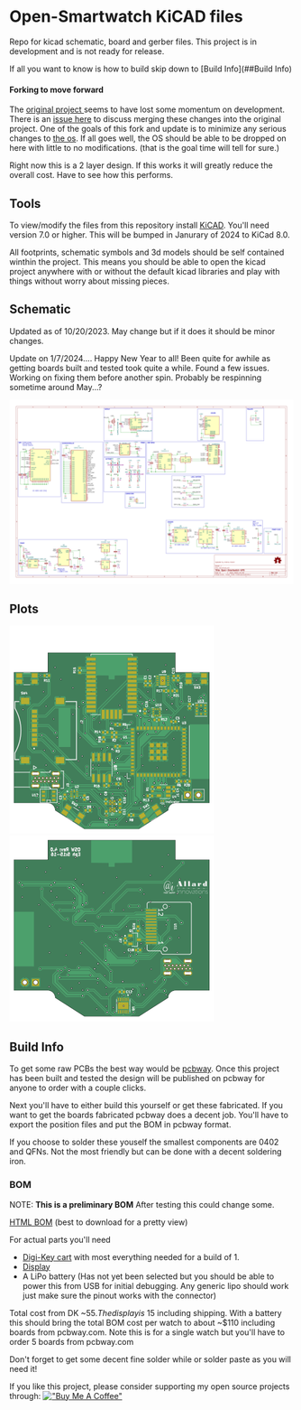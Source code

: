 # Open-Smartwatch KiCAD files

Repo for kicad schematic, board and gerber files. This project is in development and is not ready for release.

If all you want to know is how to build skip down to [Build Info](##Build Info)


#### Forking to move forward

The [original project ](https://github.com/Open-Smartwatch/open-smartwatch-gps) seems to have lost some momentum on development.  There is an [issue here](https://github.com/Open-Smartwatch/open-smartwatch-gps/issues/10) to discuss merging these changes into the original project.  One of the goals of this fork and update is to minimize any serious changes to [the os](https://github.com/Open-Smartwatch/open-smartwatch-os).  If all goes well, the OS should be able to be dropped on here with little to no modifications.  (that is the goal time will tell for sure.)

Right now this is a 2 layer design.  If this works it will greatly reduce the overall cost.  Have to see how this performs.


## Tools

To view/modify the files from this repository install [KiCAD](https://kicad.org).  You'll need version 7.0 or higher.  This will be bumped in Janurary of 2024 to KiCad 8.0.

All footprints, schematic symbols and 3d models should be self contained winthin the project.  This means you should be able to open the kicad project anywhere with or without the default kicad libraries and play with things without worry about missing pieces.

## Schematic
Updated as of 10/20/2023.  May change but if it does it should be minor changes.

Update on 1/7/2024.... Happy New Year to all!  Been quite for awhile as getting boards built and tested took quite a while.  Found a few issues.  Working on fixing them before another spin.  Probably be respinning sometime around May...?

[![Schematic](docs/img/osw.svg)](docs/osw.pdf)

## Plots

![Top](docs/img/osw-top.svg)
![Bottom](docs/img/osw-bottom.svg)



## Build Info

To get some raw PCBs the best way would be [pcbway](https://pcbway.com).  Once this project has been built and tested the design will be published on pcbway for anyone to order with a couple clicks.

Next you'll have to either build this yourself or get these fabricated.  If you want to get the boards fabricated pcbway does a decent job.  You'll have to export the position files and put the BOM in pcbway format.

If you choose to solder these youself the smallest components are 0402 and QFNs.  Not the most friendly but can be done with a decent soldering iron.

### BOM

NOTE: **This is a preliminary BOM**  After testing this could change some.

[HTML BOM](https://github.com/a-allard/open-smartwatch-gps/blob/master/bom/OSW_GPS_Rev-4.0.html)  (best to download for a pretty view)

For actual parts you'll need
* [Digi-Key cart](https://www.digikey.com/short/5wz73v93) with most everything needed for a build of 1.
* [Display](https://www.buydisplay.com/1-28-inch-tft-lcd-display-240x240-round-circle-screen-for-smart-watch)
* A LiPo battery (Has not yet been selected but you should be able to power this from USB for initial debugging.  Any generic lipo should work just make sure the pinout works with the connector)

Total cost from DK ~$55.  The display is ~$15 including shipping.  With a battery this should bring the total BOM cost per watch to about ~$110 including boards from pcbway.com.  Note this is for a single watch but you'll have to order 5 boards from pcbway.com

Don't forget to get some decent fine solder while or solder paste as you will need it!


If you like this project, please consider supporting my open source projects through: [!["Buy Me A Coffee"](https://www.buymeacoffee.com/assets/img/custom_images/orange_img.png)](https://www.buymeacoffee.com/hwee)

